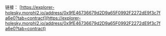 链接： [https://explorer-holesky.morphl2.io/address/0x9fE46736679d2D9a65F0992F2272dE9f3c7fa6e0?tab=contract](https://explorer-holesky.morphl2.io/address/0x9fE46736679d2D9a65F0992F2272dE9f3c7fa6e0?tab=contract)